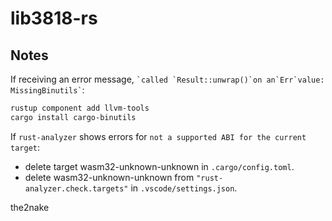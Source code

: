 # lib3818-rs

## Notes

If receiving an error message, `` `called `Result::unwrap()`on an`Err`value: MissingBinutils` ``:

```bash
rustup component add llvm-tools
cargo install cargo-binutils
```

If `rust-analyzer` shows errors for `not a supported ABI for the current target`:

- delete target wasm32-unknown-unknown in `.cargo/config.toml`.
- delete wasm32-unknown-unknown from `"rust-analyzer.check.targets"` in `.vscode/settings.json`.

the2nake
